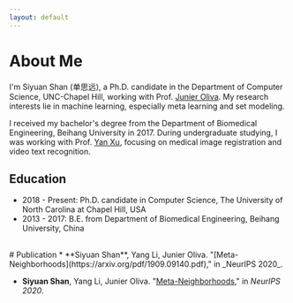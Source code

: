 ```yaml
---
layout: default
---
```


# About Me

I'm Siyuan Shan (单思远), a Ph.D. candidate in the Department of Computer Science, UNC-Chapel Hill, working with Prof. [Junier Oliva](https://cs.unc.edu/people/junier-oliva/). My research interests lie in machine learning, especially meta learning and set modeling.  

I received my bachelor's degree from the Department of Biomedical Engineering, Beihang University in 2017. During undergraduate studying, I was working with Prof. [Yan Xu](https://scholar.google.com/citations?user=D01Xtx4AAAAJ&hl=en), focusing on medical image registration and video text recognition.

## Education

* 2018 - Present: Ph.D. candidate in Computer Science, The University of North Carolina at Chapel Hill, USA
* 2013 - 2017: B.E. from Department of Biomedical Engineering, Beihang University, China

<br>
# Publication
* **Siyuan Shan**, Yang Li, Junier Oliva. "[Meta-Neighborhoods](https://arxiv.org/pdf/1909.09140.pdf)," in _NeurIPS 2020_.

* **Siyuan Shan**, Yang Li, Junier Oliva. "[Meta-Neighborhoods](https://arxiv.org/pdf/1909.09140.pdf)," in _NeurIPS 2020_.

